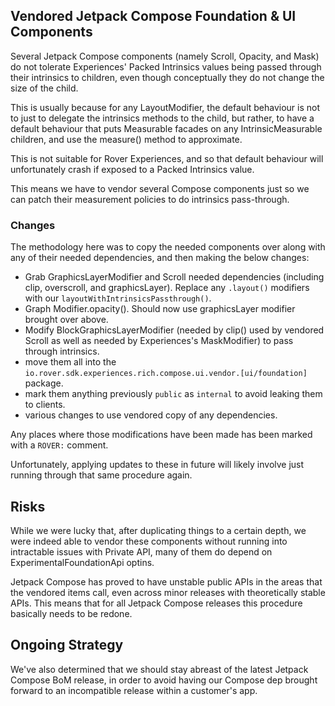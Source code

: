 ## Vendored Jetpack Compose Foundation & UI Components

Several Jetpack Compose components (namely Scroll, Opacity, and Mask) do not
tolerate Experiences' Packed Intrinsics values being passed through their intrinsics to
children, even though conceptually they do not change the size of the child.

This is usually because for any LayoutModifier, the default behaviour is not to
just to delegate the intrinsics methods to the child, but rather, to have a
default behaviour that puts Measurable facades on any IntrinsicMeasurable
children, and use the measure() method to approximate.

This is not suitable for Rover Experiences, and so that default behaviour will unfortunately
crash if exposed to a Packed Intrinsics value.

This means we have to vendor several Compose components just so we can patch
their measurement policies to do intrinsics pass-through.

### Changes

The methodology here was to copy the needed components over along with any of
their needed dependencies, and then making the below changes:

- Grab GraphicsLayerModifier and Scroll needed dependencies (including clip, overscroll, and
  graphicsLayer). Replace any `.layout()` modifiers with our
  `layoutWithIntrinsicsPassthrough()`.
- Graph Modifier.opacity(). Should now use graphicsLayer modifier brought over above.
- Modify BlockGraphicsLayerModifier (needed by clip() used by vendored Scroll as
  well as needed by Experiences's MaskModifier) to pass through intrinsics.
- move them all into the `io.rover.sdk.experiences.rich.compose.ui.vendor.[ui/foundation]` package.
- mark them anything previously `public` as `internal` to avoid leaking them to clients.
- various changes to use vendored copy of any dependencies.

Any places where those modifications have been made has been marked with a
`ROVER:` comment.

Unfortunately, applying updates to these in future will likely involve just
running through that same procedure again.

## Risks

While we were lucky that, after duplicating things to a certain depth, we were
indeed able to vendor these components without running into intractable issues
with Private API, many of them do depend on ExperimentalFoundationApi optins.

Jetpack Compose has proved to have unstable public APIs in the areas that the vendored items call,
even across minor releases with theoretically stable APIs. This means that for all Jetpack
Compose releases this procedure basically needs to be redone.

## Ongoing Strategy

We've also determined that we should stay abreast of the latest Jetpack Compose BoM release,
in order to avoid having our Compose dep brought forward to an incompatible release within
a customer's app.
